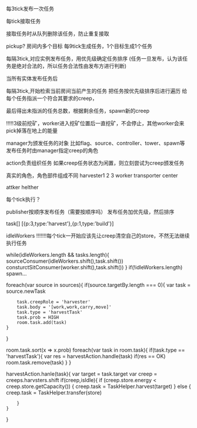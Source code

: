 
每3tick发布一次任务

每tick接取任务

接取任务时从队列删除该任务，防止重复接取


pickup?  房间内多个目标  每9tick生成任务，1个目标生成1个任务


每隔3tick,对应实例发布任务，用优先级确定任务排序
(任务一旦发布，认为该任务是绝对合法的，所以任务合法性由发布方进行判断)

当所有实体发布任务后

每隔3tick,开始检索当前房间当前产生的任务
把任务按优先级排序后进行遍历
给每个任务指派一个符合其要求的creep，

最后得出未指派的任务总数，根据剩余任务，spawn新的creep

!!!!!3级前挖矿，worker进入挖矿位置后一直挖矿，不会停止，其他worker会来pick掉落在地上的能量




manager为颁发任务的对象
比如flag、source、controller、tower、spawn等
发布任务时由manager指定creep的角色


action负责组织任务
如果creep任务状态为闲置，则立刻尝试为creep颁发任务



真实的角色，角色部件组成不同
harvester1 2 3
worker
transporter
center


attker
helther

每个tick执行？


publisher按顺序发布任务（需要按顺序吗）
发布任务加优先级，然后排序

task[]
[{p:3,type:'harvest'},{p:1,type:'build'}]

idleWorkers !!!!!!!每个tick一开始应该先让creep清空自己的store，不然无法继续执行任务

while(idleWorkers.length && tasks.length){
    sourceConsumer(idleWorkers.shift(),task.shift())
    consturctSitConsumer(worker.shift(),task.shift())
}
if(!idleWorkers.length) spawn...


foreach(var source in sources){
    if(source.targetBy.length === 0){
        var task = source.newTask

        task.creepRole = 'harvester'
        task.body = '[work,work,carry,move]'
        task.type = 'harvestTask'
        task.prob = HIGH
        room.task.add(task)
    }

}

room.task.sort(x => x.prob)
foreach(var task in room.task){
    if(task.type == 'harvestTask'){
        var res = harvestAction.handle(task)
        if(res == OK) room.task.remove(task)
    }
}


harvestAction.hanle(task){
    var target = task.target
    var creep = creeps.harvsters.shift
    if(creep,isIdle){
        if (creep.store.energy < creep.store.getCapacity()) {
            creep.task = TaskHelper.harvest(target)
        } else {
            creep.task = TaskHelper.transfer(store)

        }
    }

}
